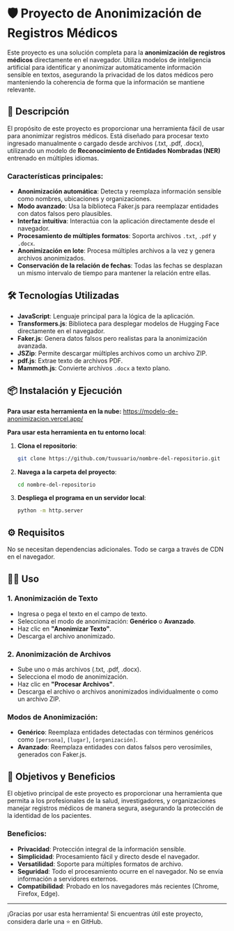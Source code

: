 # 🛡️ Proyecto de Anonimización de Registros Médicos

Este proyecto es una solución completa para la **anonimización de registros médicos** directamente en el navegador. Utiliza modelos de inteligencia artificial para identificar y anonimizar automáticamente información sensible en textos, asegurando la privacidad de los datos médicos pero manteniendo la coherencia de forma que la información se mantiene relevante.

## 🚀 Descripción

El propósito de este proyecto es proporcionar una herramienta fácil de usar para anonimizar registros médicos. Está diseñado para procesar texto ingresado manualmente o cargado desde archivos (.txt, .pdf, .docx), utilizando un modelo de **Reconocimiento de Entidades Nombradas (NER)** entrenado en múltiples idiomas.

### Características principales:
- **Anonimización automática**: Detecta y reemplaza información sensible como nombres, ubicaciones y organizaciones.
- **Modo avanzado**: Usa la biblioteca Faker.js para reemplazar entidades con datos falsos pero plausibles.
- **Interfaz intuitiva**: Interactúa con la aplicación directamente desde el navegador.
- **Procesamiento de múltiples formatos**: Soporta archivos `.txt`, `.pdf` y `.docx`.
- **Anonimización en lote**: Procesa múltiples archivos a la vez y genera archivos anonimizados.
- **Conservación de la relación de fechas**: Todas las fechas se desplazan un mismo intervalo de tiempo para mantener la relación entre ellas.

## 🛠️ Tecnologías Utilizadas

- **JavaScript**: Lenguaje principal para la lógica de la aplicación.
- **Transformers.js**: Biblioteca para desplegar modelos de Hugging Face directamente en el navegador.
- **Faker.js**: Genera datos falsos pero realistas para la anonimización avanzada.
- **JSZip**: Permite descargar múltiples archivos como un archivo ZIP.
- **pdf.js**: Extrae texto de archivos PDF.
- **Mammoth.js**: Convierte archivos `.docx` a texto plano.

## 📦 Instalación y Ejecución

**Para usar esta herramienta en la nube:**
   https://modelo-de-anonimizacion.vercel.app/

**Para usar esta herramienta en tu entorno local**:

1. **Clona el repositorio**:
   ```bash
   git clone https://github.com/tuusuario/nombre-del-repositorio.git
2. **Navega a la carpeta del proyecto**:
    ```bash
    cd nombre-del-repositorio
3. **Despliega el programa en un servidor local**:
   ```bash
   python -m http.server

## ⚙️ Requisitos

No se necesitan dependencias adicionales. Todo se carga a través de CDN en el navegador.

## 👨‍💻 Uso

### 1. Anonimización de Texto
   - Ingresa o pega el texto en el campo de texto.
   - Selecciona el modo de anonimización: **Genérico** o **Avanzado**.
   - Haz clic en **"Anonimizar Texto"**.
   - Descarga el archivo anonimizado.

### 2. Anonimización de Archivos
   - Sube uno o más archivos (.txt, .pdf, .docx).
   - Selecciona el modo de anonimización.
   - Haz clic en **"Procesar Archivos"**.
   - Descarga el archivo o archivos anonimizados individualmente o como un archivo ZIP.

### Modos de Anonimización:
- **Genérico**: Reemplaza entidades detectadas con términos genéricos como `[persona]`, `[lugar]`, `[organización]`.
- **Avanzado**: Reemplaza entidades con datos falsos pero verosímiles, generados con Faker.js.

## 🎯 Objetivos y Beneficios

El objetivo principal de este proyecto es proporcionar una herramienta que permita a los profesionales de la salud, investigadores, y organizaciones manejar registros médicos de manera segura, asegurando la protección de la identidad de los pacientes.

### Beneficios:
- **Privacidad**: Protección integral de la información sensible.
- **Simplicidad**: Procesamiento fácil y directo desde el navegador.
- **Versatilidad**: Soporte para múltiples formatos de archivo.
- **Seguridad**: Todo el procesamiento ocurre en el navegador. No se envía información a servidores externos.
- **Compatibilidad**: Probado en los navegadores más recientes (Chrome, Firefox, Edge).

---

¡Gracias por usar esta herramienta! Si encuentras útil este proyecto, considera darle una ⭐ en GitHub.


